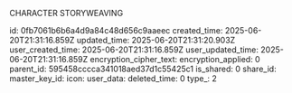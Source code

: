 CHARACTER STORYWEAVING

id: 0fb7061b6b6a4d9a84c48d656c9aaeec
created_time: 2025-06-20T21:31:16.859Z
updated_time: 2025-06-20T21:31:20.903Z
user_created_time: 2025-06-20T21:31:16.859Z
user_updated_time: 2025-06-20T21:31:16.859Z
encryption_cipher_text: 
encryption_applied: 0
parent_id: 595458cccca341018aed37d1c55425c1
is_shared: 0
share_id: 
master_key_id: 
icon: 
user_data: 
deleted_time: 0
type_: 2